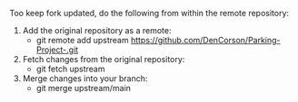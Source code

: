 Too keep fork updated, do the following from within the remote repository: 

1. Add the original repository as a remote:
   - git remote add upstream https://github.com/DenCorson/Parking-Project-.git
2. Fetch changes from the original repository:
   - git fetch upstream
3. Merge changes into your branch:
   - git merge upstream/main
